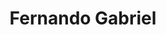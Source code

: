 ---
title: "Fernando Gabriel"
url: /ciudad-autonoma-de-buenos-aires/fernando-gabriel/
shop: Friseur
---
